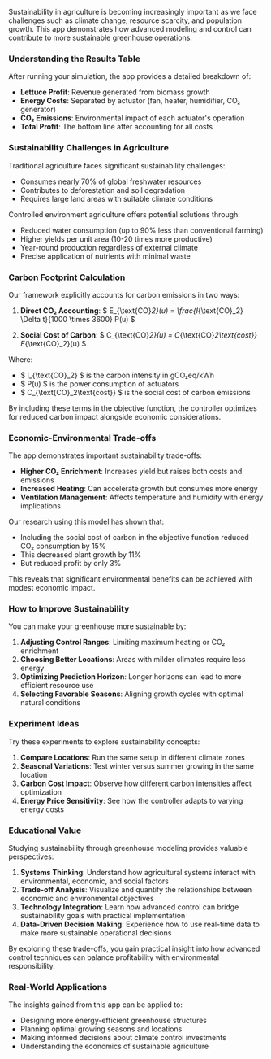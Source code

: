 Sustainability in agriculture is becoming increasingly important as we face challenges such as climate change, resource scarcity, and population growth. This app demonstrates how advanced modeling and control can contribute to more sustainable greenhouse operations.

### Understanding the Results Table

After running your simulation, the app provides a detailed breakdown of:

- **Lettuce Profit**: Revenue generated from biomass growth
- **Energy Costs**: Separated by actuator (fan, heater, humidifier, CO₂ generator)
- **CO₂ Emissions**: Environmental impact of each actuator's operation
- **Total Profit**: The bottom line after accounting for all costs

### Sustainability Challenges in Agriculture

Traditional agriculture faces significant sustainability challenges:

- Consumes nearly 70% of global freshwater resources
- Contributes to deforestation and soil degradation
- Requires large land areas with suitable climate conditions

Controlled environment agriculture offers potential solutions through:

- Reduced water consumption (up to 90% less than conventional farming)
- Higher yields per unit area (10-20 times more productive)
- Year-round production regardless of external climate
- Precise application of nutrients with minimal waste

### Carbon Footprint Calculation

Our framework explicitly accounts for carbon emissions in two ways:

1. **Direct CO₂ Accounting**:
   $ E_{\text{CO}_2}(u) = \frac{I_{\text{CO}_2} \Delta t}{1000 \times 3600} P(u) $

2. **Social Cost of Carbon**:
   $ C_{\text{CO}_2}(u) = C_{\text{CO}_2\text{cost}} E_{\text{CO}_2}(u) $

Where:

- $ I_{\text{CO}_2} $ is the carbon intensity in gCO₂eq/kWh
- $ P(u) $ is the power consumption of actuators
- $ C_{\text{CO}_2\text{cost}} $ is the social cost of carbon emissions

By including these terms in the objective function, the controller optimizes for reduced carbon impact alongside economic considerations.

### Economic-Environmental Trade-offs

The app demonstrates important sustainability trade-offs:

- **Higher CO₂ Enrichment**: Increases yield but raises both costs and emissions
- **Increased Heating**: Can accelerate growth but consumes more energy
- **Ventilation Management**: Affects temperature and humidity with energy implications

Our research using this model has shown that:

- Including the social cost of carbon in the objective function reduced CO₂ consumption by 15%
- This decreased plant growth by 11%
- But reduced profit by only 3%

This reveals that significant environmental benefits can be achieved with modest economic impact.

### How to Improve Sustainability

You can make your greenhouse more sustainable by:

1. **Adjusting Control Ranges**: Limiting maximum heating or CO₂ enrichment
2. **Choosing Better Locations**: Areas with milder climates require less energy
3. **Optimizing Prediction Horizon**: Longer horizons can lead to more efficient resource use
4. **Selecting Favorable Seasons**: Aligning growth cycles with optimal natural conditions

### Experiment Ideas

Try these experiments to explore sustainability concepts:

1. **Compare Locations**: Run the same setup in different climate zones
2. **Seasonal Variations**: Test winter versus summer growing in the same location
3. **Carbon Cost Impact**: Observe how different carbon intensities affect optimization
4. **Energy Price Sensitivity**: See how the controller adapts to varying energy costs

### Educational Value

Studying sustainability through greenhouse modeling provides valuable perspectives:

1. **Systems Thinking**: Understand how agricultural systems interact with environmental, economic, and social factors
2. **Trade-off Analysis**: Visualize and quantify the relationships between economic and environmental objectives
3. **Technology Integration**: Learn how advanced control can bridge sustainability goals with practical implementation
4. **Data-Driven Decision Making**: Experience how to use real-time data to make more sustainable operational decisions

By exploring these trade-offs, you gain practical insight into how advanced control techniques can balance profitability with environmental responsibility.

### Real-World Applications

The insights gained from this app can be applied to:

- Designing more energy-efficient greenhouse structures
- Planning optimal growing seasons and locations
- Making informed decisions about climate control investments
- Understanding the economics of sustainable agriculture
